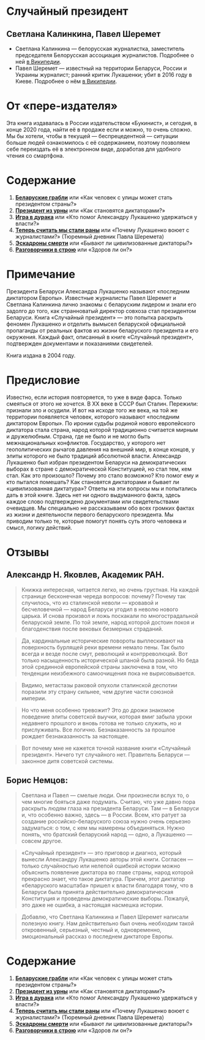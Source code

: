 # Случайный президент 
## Светлана Калинкина, Павел Шеремет

- Светлана Калинкина — белорусская журналистка, заместитель председателя Белорусская ассоциация журналистов. Подробнее о ней [в Википедии](https://ru.wikipedia.org/wiki/%D0%9A%D0%B0%D0%BB%D0%B8%D0%BD%D0%BA%D0%B8%D0%BD%D0%B0,_%D0%A1%D0%B2%D0%B5%D1%82%D0%BB%D0%B0%D0%BD%D0%B0_%D0%9C%D0%B8%D1%85%D0%B0%D0%B9%D0%BB%D0%BE%D0%B2%D0%BD%D0%B0).
- Павел Шеремет — известный на территории Беларуси, России и Украины журналист; ранний критик Лукашенки; убит в 2016 году в Киеве. Подробнее о нём [в Википедии](https://ru.wikipedia.org/wiki/%D0%A8%D0%B5%D1%80%D0%B5%D0%BC%D0%B5%D1%82,_%D0%9F%D0%B0%D0%B2%D0%B5%D0%BB_%D0%93%D1%80%D0%B8%D0%B3%D0%BE%D1%80%D1%8C%D0%B5%D0%B2%D0%B8%D1%87).

# От «пере-издателя»

Эта книга издавалась в России издательством «Букинист», и сегодня, в конце 2020 года, найти её в продаже если и можно, то очень сложно. Мы бы хотели, чтобы в текущей — беспрецедентной — ситуации больше людей ознакомилось с её содержанием, поэтому позволяем себе переиздать её в электронном виде, доработав для удобного чтения со смартфона.


# Содержание

1. [**Беларуские грабли**](./1.md) или «Как человек с улицы может стать президентом страны?»
2. [**Президент из урны**](./2.md) или «Как становятся диктаторами?»
3. [**Игра в дурака**](./3.md) или «Кто помог Александру Лукашенко удержаться у власти?»
4. [**Теперь считать мы стали раны**](./4.md) или «Почему Лукашенко воюет с журналистами?» (Тюремный дневник Павла Шеремета)
5. [**Эскадроны смерти**](./5.md) или «Бывают ли цивилизованные диктаторы?»
6. [**Разговорчики в строю**](./6.md) или «Здоров ли он?»


# Примечание

Президента Беларуси Александра Лукашенко называют «последним диктатором Европы». Известные журналисты Павел Шеремет и Светлана Калинкина лично знакомы с беларуским лидером и знали его задолго до того, как странноватый директор совхоза стал президентом Беларуси. Книга «Случайный президент» — это попытка раскрыть феномен Лукашенко и отделить вымысел беларуской официальной пропаганды от реальных фактов из жизни беларуского президента и его окружения. Каждый факт, описанный в книге «Случайный президент», подтвержден документами и показаниями свидетелей.

Книга издана в 2004 году.


# Предисловие

Известно, если история повторяется, то уже в виде фарса. Только смеяться от этого не хочется. В ХХ веке в СССР был Сталин. Пережили: признали зло и осудили. И вот на исходе того же века, на той же территории появляется человек, которого называют «последним диктатором Европы». По иронии судьбы родиной нового европейского диктатора стала страна, народ которой традиционно считается мирным и дружелюбным. Страна, где не было и не могло быть межнациональных конфликтов. Государство, у которого нет геополитических рычагов давления на внешний мир, в конце концов, у элиты которого не было традиций абсолютной власти. Александр Лукашенко был избран президентом Беларуси на демократических выборах в стране с демократической Конституцией, но стал тем, кем стал. Как это произошло? Почему это стало возможно? Кто помог ему и кто пытался помешать? Как становятся диктаторами и бывает ли «цивилизованная диктатура»? Ответы на эти вопросы мы и попытались дать в этой книге. Здесь нет ни одного выдуманного факта, здесь каждое слово подтверждено документами или свидетельствами очевидцев. Мы специально не рассказываем обо всех громких фактах из жизни и деятельности первого беларуского президента. Мы приводим только те, которые помогут понять суть этого человека и смысл, логику действий.


# Отзывы

## Александр Н. Яковлев, Академик РАН.

>Книжка интересная, читается легко, но очень грустная. На каждой странице бесконечная череда вопросов: почему? Почему так случилось, что из сталинской неволи — кровавой и бесчеловечной — народ Беларуси угодил в неволю нового царька. И снова произвол и ложь поскакали по многострадальной беларуской земле. По той земле, народ которой достоин покоя и благоденствия после вековых безмерных страданий.

>Да, кардинальные исторические повороты выплескивают на поверхность бурлящей реки времени немало пены. Так было всегда и везде после смут, революций и контрреволюций. Вот только насыщенность исторической шпаной была разной. Но беда этой срединной европейской страны заключена в том, что тенденции неизбежного самоочищения пока не вырисовывается.

>Видимо, метастазы раковой опухоли сталинской деспотии поразили эту страну сильнее, чем другие части союзной империи.

>Но что меня особенно тревожит? Это до дрожи знакомое поведение элиты советской выучки, которая вмиг забыла уроки недавнего прошлого и вновь готова не только служить, но и прислуживать. Все логично. Безнаказанность за прошлое рождает безнаказанность за настоящее.

>Вот почему мне не кажется точной название книги «Случайный президент». Ничего тут случайного нет. Правитель Беларуси — законное дитя советской системы.


## Борис Немцов:

>Светлана и Павел — смелые люди. Они произнесли вслух то, о чем многие бояться даже подумать. Считаю, что уже давно пора раскрыть людям глаза на президента Беларуси. Там — в Беларуси и, что особенно важно, здесь — в России. Всем, кто ратует за создание российско-беларуского союза нужно очень серьезно задуматься: о том, с кем мы намерены объединяться. Нужно понять, что братский беларуский народ — одно, а Лукашенко — совсем другое.

>«Случайный президент» — это приговор и диагноз, который вынесли Александру Лукашенко авторы этой книги. Согласен — только случайностью или нелепой ошибкой истории можно объяснить появление диктатора во главе страны, народ которой прекрасно знает, что такое диктатура. Причем, этот диктатор «беларуского масштаба» пришел к власти благодаря тому, что в Беларуси была принята действительно демократическая Конституция и проведены демократические выборы. Пожалуй, это даже не ошибка, а настоящая насмешка истории.

>Добавлю, что Светлана Калинкина и Павел Шеремет написали полезную книгу. Нам действительно был очень необходим такой откровенный, серьезный, честный и, одновременно, эмоциональный рассказ о последнем диктаторе Европы.


# Содержание

1. [**Беларуские грабли**](./1.md) или «Как человек с улицы может стать президентом страны?»
2. [**Президент из урны**](./2.md) или «Как становятся диктаторами?»
3. [**Игра в дурака**](./3.md) или «Кто помог Александру Лукашенко удержаться у власти?»
4. [**Теперь считать мы стали раны**](./4.md) или «Почему Лукашенко воюет с журналистами?» (Тюремный дневник Павла Шеремета)
5. [**Эскадроны смерти**](./5.md) или «Бывают ли цивилизованные диктаторы?»
6. [**Разговорчики в строю**](./6.md) или «Здоров ли он?»
